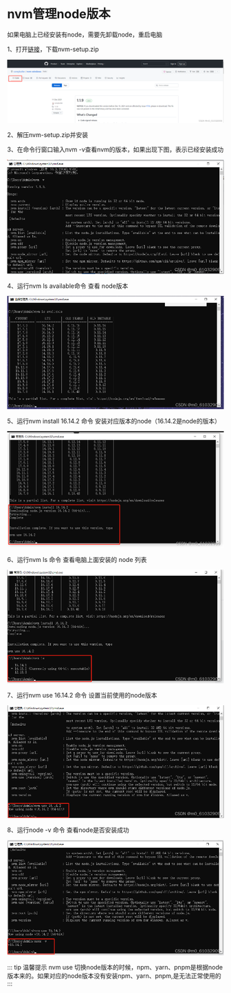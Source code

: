 # nvm管理node版本

如果电脑上已经安装有node，需要先卸载node，重启电脑

1、打开[链接](https://github.com/coreybutler/nvm-windows/releases)，下载nvm-setup.zip

![Image text](../public/nodeKnowledge/01/01.png)

2、解压nvm-setup.zip并安装

3、在命令行窗口输入nvm -v查看nvm的版本，如果出现下图，表示已经安装成功

![Image text](../public/nodeKnowledge/01/02.png)

4、运行nvm ls available命令 查看 node版本

![Image text](../public/nodeKnowledge/01/03.png)

5、运行nvm install 16.14.2 命令 安装对应版本的node（16.14.2是node的版本）

![Image text](../public/nodeKnowledge/01/04.png)

6、运行nvm ls 命令 查看电脑上面安装的 node 列表

![Image text](../public/nodeKnowledge/01/05.png)

7、运行nvm use 16.14.2 命令 设置当前使用的node版本

![Image text](../public/nodeKnowledge/01/06.png)

8、运行node -v 命令 查看node是否安装成功

![Image text](../public/nodeKnowledge/01/07.png)

::: tip 温馨提示
nvm use 切换node版本的时候，npm、yarn、pnpm是根据node版本来的。如果对应的node版本没有安装npm、yarn、pnpm,是无法正常使用的
:::

